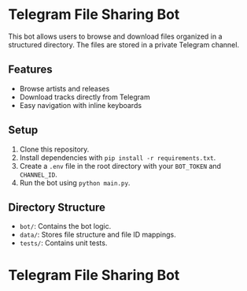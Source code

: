 # Telegram File Sharing Bot

This bot allows users to browse and download files organized in a structured directory. The files are stored in a private Telegram channel.

## Features
- Browse artists and releases
- Download tracks directly from Telegram
- Easy navigation with inline keyboards

## Setup
1. Clone this repository.
2. Install dependencies with `pip install -r requirements.txt`.
3. Create a `.env` file in the root directory with your `BOT_TOKEN` and `CHANNEL_ID`.
4. Run the bot using `python main.py`.

## Directory Structure
- `bot/`: Contains the bot logic.
- `data/`: Stores file structure and file ID mappings.
- `tests/`: Contains unit tests.
# Telegram File Sharing Bot
